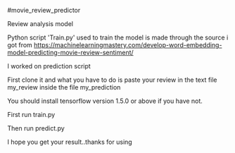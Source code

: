 #movie_review_predictor

Review analysis model

Python script 'Train.py' used to train the model is made through the source i got from https://machinelearningmastery.com/develop-word-embedding-model-predicting-movie-review-sentiment/

I worked on prediction script

First clone it and what you have to do is paste your review in the text file my_review inside the file my_prediction 

You should install tensorflow version 1.5.0 or above if you have not.

First run train.py

Then run predict.py

I hope you get your result..thanks for using




		   
